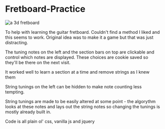 # Fretboard-Practice

![a 3d fretboard](https://kellycode.github.io/Fretboard-Practice/screen_shot.jpg)

To help with learning the guitar fretboard.  Couldn't find a method I liked and this seems to work.  Original idea was to make it a game but that was just distracting.

The tuning notes on the left and the section bars on top are clickable and control which notes are displayed.
These choices are cookie saved so they'll be there on the next visit.

It worked well to learn a section at a time and remove strings as I knew them

String tunings on the left can be hidden to make note counting less tempting.

String tunings are made to be easily altered at some point - the algorythm looks at these notes and lays out the string notes so changing the tunings is mostly already built in.

Code is all plain ol' css, vanilla js and jquery
